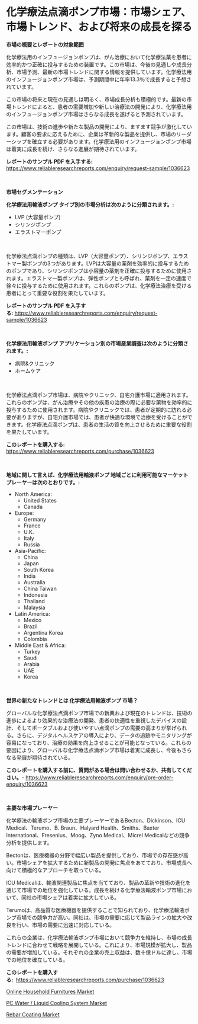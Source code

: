 <p><h1>化学療法点滴ポンプ市場：市場シェア、市場トレンド、および将来の成長を探る</h1></p><p><strong>市場の概要とレポートの対象範囲</strong></p>
<p><p>化学療法用のインフュージョンポンプは、がん治療において化学療法薬を患者に効率的かつ正確に投与するための装置です。この市場は、今後の見通しや成長分析、市場予測、最新の市場トレンドに関する情報を提供しています。化学療法用のインフュージョンポンプ市場は、予測期間中に年率13.3％で成長すると予想されています。</p><p>この市場の将来と現在の見通しは明るく、市場成長分析も積極的です。最新の市場トレンドによると、患者の需要増加や新しい治療法の開発により、化学療法用のインフュージョンポンプ市場はさらなる成長を遂げると予測されています。</p><p>この市場は、技術の進歩や新たな製品の開発により、ますます競争が激化しています。顧客の要求に応えるために、企業は革新的な製品を提供し、市場のリーダーシップを確立する必要があります。化学療法用のインフュージョンポンプ市場は着実に成長を続け、さらなる進展が期待されています。</p></p>
<p><strong>レポートのサンプル PDF を入手する:</strong> <a href="https://www.reliableresearchreports.com/enquiry/request-sample/1036623">https://www.reliableresearchreports.com/enquiry/request-sample/1036623</a></p>
<p>&nbsp;</p>
<p><strong>市場セグメンテーション</strong></p>
<p><strong>化学療法用輸液ポンプ タイプ別の市場分析は次のように分類されます。:</strong></p>
<p><ul><li>LVP (大容量ポンプ)</li><li>シリンジポンプ</li><li>エラストマーポンプ</li></ul></p>
<p>&nbsp;</p>
<p><p>化学療法点滴ポンプの種類は、LVP（大容量ポンプ）、シリンジポンプ、エラストマー製ポンプの3つがあります。LVPは大容量の薬剤を効率的に投与するためのポンプであり、シリンジポンプは小容量の薬剤を正確に投与するために使用されます。エラストマー製ポンプは、弾性ポンプとも呼ばれ、薬剤を一定の速度で徐々に投与するために使用されます。これらのポンプは、化学療法治療を受ける患者にとって重要な役割を果たしています。</p></p>
<p><strong>レポートのサンプル PDF を入手する:</strong>&nbsp;<a href="https://www.reliableresearchreports.com/enquiry/request-sample/1036623">https://www.reliableresearchreports.com/enquiry/request-sample/1036623</a></p>
<p>&nbsp;</p>
<p><strong> 化学療法用輸液ポンプ アプリケーション別の市場産業調査は次のように分類されます。:</strong></p>
<p><ul><li>病院&クリニック</li><li>ホームケア</li></ul></p>
<p>&nbsp;</p>
<p><p>化学療法点滴ポンプ市場は、病院やクリニック、自宅介護市場に適用されます。これらのポンプは、がん治療やその他の疾患の治療の際に必要な薬物を効率的に投与するために使用されます。病院やクリニックでは、患者が定期的に訪れる必要がありますが、自宅介護市場では、患者が快適な環境で治療を受けることができます。化学療法点滴ポンプは、患者の生活の質を向上させるために重要な役割を果たしています。</p></p>
<p><strong>このレポートを購入する:</strong>&nbsp; <a href="https://www.reliableresearchreports.com/purchase/1036623">https://www.reliableresearchreports.com/purchase/1036623</a></p>
<p>&nbsp;</p>
<p><strong>地域に関して言えば、化学療法用輸液ポンプ 地域ごとに利用可能なマーケットプレーヤーは次のとおりです。:</strong></p>
<p><ul>
    <li>
        North America:
        <ul>
            <li>United States</li>
            <li>Canada</li>
        </ul>
    </li>
    <li>
        Europe:
        <ul>
            <li>Germany</li>
            <li>France</li>
            <li>U.K.</li>
            <li>Italy</li>
            <li>Russia</li>
        </ul>
    </li>
    <li>
        Asia-Pacific:
        <ul>
            <li>China</li>
            <li>Japan</li>
            <li>South Korea</li>
            <li>India</li>
            <li>Australia</li>
            <li>China Taiwan</li>
            <li>Indonesia</li>
            <li>Thailand</li>
            <li>Malaysia</li>
        </ul>
    </li>
    <li>
        Latin America:
        <ul>
            <li>Mexico</li>
            <li>Brazil</li>
            <li>Argentina Korea</li>
            <li>Colombia</li>
        </ul>
    </li>
    <li>
        Middle East & Africa:
        <ul>
            <li>Turkey</li>
            <li>Saudi</li>
            <li>Arabia</li>
            <li>UAE</li>
            <li>Korea</li>
        </ul>
    </li>
    </ul></p>
<p>&nbsp;</p>
<p><strong>世界の新たなトレンドとは 化学療法用輸液ポンプ 市場？</strong></p>
<p><p>グローバルな化学療法点滴ポンプ市場での新興および現在のトレンドは、技術の進歩によるより効果的な治療法の開発、患者の快適性を重視したデバイスの設計、そしてポータブルおよび使いやすい点滴ポンプの需要の高まりが挙げられる。さらに、デジタルヘルスケアの導入により、データの追跡やモニタリングが容易になっており、治療の効果を向上させることが可能となっている。これらの要因により、グローバルな化学療法点滴ポンプ市場は着実に成長し、今後もさらなる発展が期待されている。</p></p>
<p><strong>このレポートを購入する前に、質問がある場合は問い合わせるか、共有してください。</strong>- <a href="https://www.reliableresearchreports.com/enquiry/pre-order-enquiry/1036623">https://www.reliableresearchreports.com/enquiry/pre-order-enquiry/1036623</a></p>
<p>&nbsp;</p>
<p><strong>主要な市場プレーヤー</strong></p>
<p><p>化学療法の輸液ポンプ市場の主要プレーヤーであるBecton、Dickinson、ICU Medical、Terumo、B. Braun、Halyard Health、Smiths、Baxter International、Fresenius、Moog、Zyno Medical、Micrel Medicalなどの競争分析を提供します。</p><p>Bectonは、医療機器の分野で幅広い製品を提供しており、市場での存在感が高い。市場シェアを拡大するために新製品の開発に焦点をあてており、市場成長へ向けて積極的なアプローチを取っている。</p><p>ICU Medicalは、輸液関連製品に焦点を当てており、製品の革新や技術の進化を通じて市場での地位を強化している。成長を続ける化学療法輸液ポンプ市場において、同社の市場シェアは着実に拡大している。</p><p>Terumoは、高品質な医療機器を提供することで知られており、化学療法輸液ポンプ市場での競争力が高い。同社は、市場の需要に応じて製品ラインの拡大や改良を行い、市場の需要に迅速に対応している。</p><p>これらの企業は、化学療法輸液ポンプ市場において競争力を維持し、市場の成長トレンドに合わせて戦略を展開している。これにより、市場規模が拡大し、製品の需要が増加している。それぞれの企業の売上収益は、数十億ドルに達し、市場での地位を確立している。</p></p>
<p><strong>このレポートを購入する:</strong>&nbsp;&nbsp;<a href="https://www.reliableresearchreports.com/purchase/1036623">https://www.reliableresearchreports.com/purchase/1036623</a></p>
<p><p><a href="https://view.publitas.com/reportprime-1/online-household-furnitures-market-provides-detailed-segmentation-of-this-market-based-on-type-application-and-region-and-forecast-for-the-period-from-2023-2030/">Online Household Furnitures Market</a></p><p><a href="https://view.publitas.com/reportprime-1/pc-water-liquid-cooling-system-market-size-and-growth-market-segmentation-regional-and-country-breakdowns-and-market-trends-for-period-from-2023-2030/">PC Water / Liquid Cooling System Market</a></p><p><a href="https://view.publitas.com/reportprime-1/rebar-coating-market-size-growth-and-forecast-from-2023-2030/">Rebar Coating Market</a></p></p>